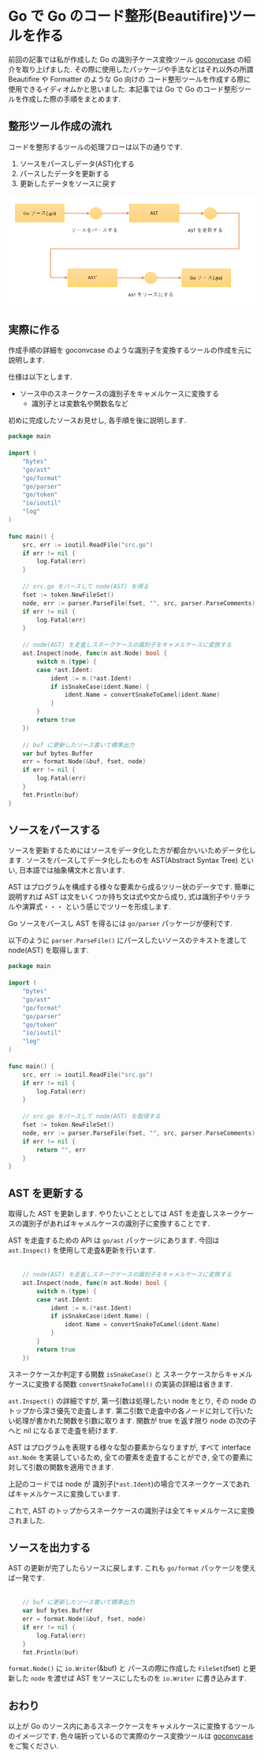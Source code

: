 # Go で Go のコード整形(Beautifire)ツールを作る
前回の記事では私が作成した Go の識別子ケース変換ツール [goconvcase][1] の紹介を取り上げました.
その際に使用したパッケージや手法などはそれ以外の所謂 Beautifire や Formatter のような Go 向けの
コード整形ツールを作成する際に使用できるイディオムかと思いました.
本記事では Go で Go のコード整形ツールを作成した際の手順をまとめます.

## 整形ツール作成の流れ
コードを整形するツールの処理フローは以下の通りです.
1. ソースをパースしデータ(AST)化する
1. パースしたデータを更新する
1. 更新したデータをソースに戻す

![DFD][2]

## 実際に作る
作成手順の詳細を goconvcase のような識別子を変換するツールの作成を元に説明します.

仕様は以下とします.
* ソース中のスネークケースの識別子をキャメルケースに変換する
    * 識別子とは変数名や関数名など

初めに完成したソースお見せし, 各手順を後に説明します.

```go
package main

import (
	"bytes"
	"go/ast"
	"go/format"
	"go/parser"
	"go/token"
	"io/ioutil"
	"log"
)

func main() {
	src, err := ioutil.ReadFile("src.go")
	if err != nil {
		log.Fatal(err)
	}

	// src.go をパースして node(AST) を得る
	fset := token.NewFileSet()
	node, err := parser.ParseFile(fset, "", src, parser.ParseComments)
	if err != nil {
		log.Fatal(err)
	}

	// node(AST) を走査しスネークケースの識別子をキャメルケースに変換する
	ast.Inspect(node, func(n ast.Node) bool {
		switch n.(type) {
		case *ast.Ident:
			ident := n.(*ast.Ident)
			if isSnakeCase(ident.Name) {
				ident.Name = convertSnakeToCamel(ident.Name)
			}
		}
		return true
	})

    // buf に更新したソース書いて標準出力
	var buf bytes.Buffer
	err = format.Node(&buf, fset, node)
	if err != nil {
		log.Fatal(err)
	}
    fmt.Println(buf)
}
```



## ソースをパースする
ソースを更新するためにはソースをデータ化した方が都合かいいためデータ化します.
ソースをパースしてデータ化したものを AST(Abstract Syntax Tree) といい, 日本語では抽象構文木と言います.

AST はプログラムを構成する様々な要素から成るツリー状のデータです.
簡単に説明すれば AST は文をいくつか持ち文は式や文から成り, 式は識別子やリテラルや演算式・・・
という感じでツリーを形成します.

Go ソースをパースし AST を得るには `go/parser` パッケージが便利です.

以下のように `parser.ParseFile()` にパースしたいソースのテキストを渡して node(AST) を取得します.
```go
package main

import (
	"bytes"
	"go/ast"
	"go/format"
	"go/parser"
	"go/token"
	"io/ioutil"
	"log"
)

func main() {
	src, err := ioutil.ReadFile("src.go")
	if err != nil {
		log.Fatal(err)
	}

    // src.go をパースして node(AST) を取得する
	fset := token.NewFileSet()
	node, err := parser.ParseFile(fset, "", src, parser.ParseComments)
	if err != nil {
		return "", err
	}
}
```

## AST を更新する
取得した AST を更新します.
やりたいこととしては AST を走査しスネークケースの識別子があればキャメルケースの識別子に変換することです.

AST を走査するための API は `go/ast` パッケージにあります.
今回は `ast.Inspec()` を使用して走査&更新を行います.

```go

    // node(AST) を走査しスネークケースの識別子をキャメルケースに変換する
	ast.Inspect(node, func(n ast.Node) bool {
		switch n.(type) {
		case *ast.Ident:
			ident := n.(*ast.Ident)
			if isSnakeCase(ident.Name) {
				ident.Name = convertSnakeToCamel(ident.Name)
			}
		}
		return true
	})
```

スネークケースか判定する関数 `isSnakeCase()` と スネークケースからキャメルケースに変換する関数 `convertSnakeToCamel()`
の実装の詳細は省きます.

`ast.Inspect()` の詳細ですが, 第一引数は処理したい node をとり, その node のトップから深さ優先で走査します.
第二引数で走査中の各ノードに対して行いたい処理が書かれた関数を引数に取ります.
関数が true を返す限り node の次の子へと nil になるまで走査を続けます.

AST はプログラムを表現する様々な型の要素からなりますが, すべて interface `ast.Node` を実装しているため,
全ての要素を走査することができ, 全ての要素に対して引数の関数を適用できます.

上記のコードでは node が 識別子(`*ast.Ident`)の場合でスネークケースであればキャメルケースに変換しています.

これで, AST のトップからスネークケースの識別子は全てキャメルケースに変換されました.

## ソースを出力する
AST の更新が完了したらソースに戻します. これも `go/format` パッケージを使えば一発です.

```go

    // buf に更新したソース書いて標準出力
	var buf bytes.Buffer
	err = format.Node(&buf, fset, node)
	if err != nil {
		log.Fatal(err)
	}
    fmt.Println(buf)
```

`format.Node()` に `io.Writer`(&buf) と パースの際に作成した `FileSet`(fset) と更新した `node` を渡せば
AST をソースにしたものを `io.Writer` に書き込みます.

## おわり
以上が Go のソース内にあるスネークケースをキャメルケースに変換するツールのイメージです.
色々端折っているので実際のケース変換ツールは [goconvcase][1] をご覧ください.


[1]:https://kita127.hatenablog.com/entry/2020/06/27/141442
[2]:https://github.com/kita127/kita127-blog/blob/master/20200708_creating_beautifire_in_go/images/go_bautifire.png
